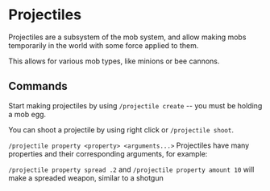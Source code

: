 # Projectiles

Projectiles are a subsystem of the mob system, and allow making mobs temporarily in the world with some force applied to them.

This allows for various mob types, like minions or bee cannons.

## Commands

Start making projectiles by using `/projectile create` -- you must be holding a mob egg.

You can shoot a projectile by using right click or `/projectile shoot`.

`/projectile property <property> <arguments...>` Projectiles have many properties and their corresponding arguments, for example:

`/projectile property spread .2` and `/projectile property amount 10` will make a spreaded weapon, similar to a shotgun